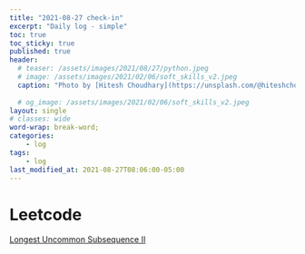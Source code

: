 ```yaml
---
title: "2021-08-27 check-in"
excerpt: "Daily log - simple"
toc: true
toc_sticky: true
published: true
header:
  # teaser: /assets/images/2021/08/27/python.jpeg
  # image: /assets/images/2021/02/06/soft_skills_v2.jpeg
  caption: "Photo by [Hitesh Choudhary](https://unsplash.com/@hiteshchoudhary?utm_source=unsplash&utm_medium=referral&utm_content=creditCopyText) on [Unsplash](https://unsplash.com/s/photos/python?utm_source=unsplash&utm_medium=referral&utm_content=creditCopyText)"
  
  # og_image: /assets/images/2021/02/06/soft_skills_v2.jpeg
layout: single
# classes: wide
word-wrap: break-word;
categories:
    - log
tags:
    - log
last_modified_at: 2021-08-27T08:06:00-05:00
---
```


# Leetcode 
[Longest Uncommon Subsequence II](https://leetcode.com/explore/challenge/card/august-leetcoding-challenge-2021/616/week-4-august-22nd-august-28th/3921/)
